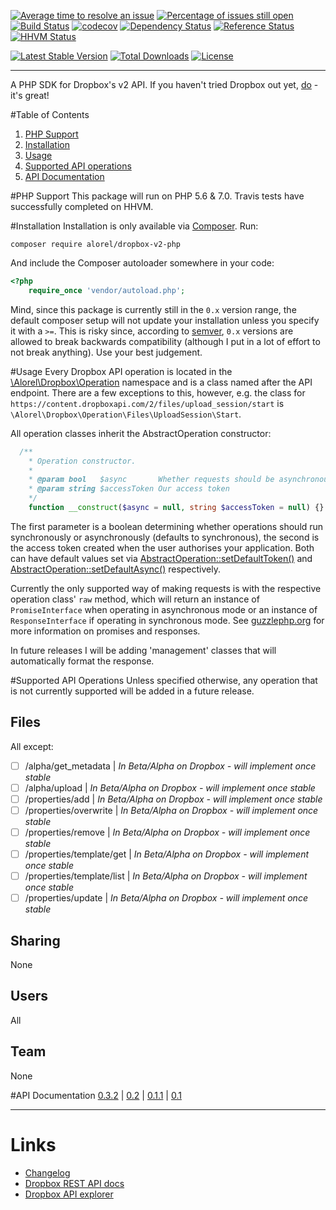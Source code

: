 [![Average time to resolve an issue](http://isitmaintained.com/badge/resolution/alorel/dropbox-v2-php.svg)](http://isitmaintained.com/project/alorel/dropbox-v2-php "Average time to resolve an issue")
[![Percentage of issues still open](http://isitmaintained.com/badge/open/alorel/dropbox-v2-php.svg)](http://isitmaintained.com/project/alorel/dropbox-v2-php "Percentage of issues still open")
[![Build Status](https://travis-ci.org/Alorel/dropbox-v2-php.svg?branch=master)](https://travis-ci.org/Alorel/dropbox-v2-php)
[![codecov](https://codecov.io/gh/Alorel/dropbox-v2-php/branch/master/graph/badge.svg)](https://codecov.io/gh/Alorel/dropbox-v2-php)
[![Dependency Status](https://www.versioneye.com/user/projects/5756bd6b7757a0004a1de150/badge.svg)](https://www.versioneye.com/user/projects/5756bd6b7757a0004a1de150)
[![Reference Status](https://www.versioneye.com/php/alorel:dropbox-v2-php/reference_badge.svg)](https://www.versioneye.com/php/alorel:dropbox-v2-php/references)
[![HHVM Status](http://hhvm.h4cc.de/badge/alorel/dropbox-v2-php.svg)](http://hhvm.h4cc.de/package/alorel/dropbox-v2-php)

[![Latest Stable Version](https://poser.pugx.org/alorel/dropbox-v2-php/v/stable)](https://packagist.org/packages/alorel/dropbox-v2-php)
[![Total Downloads](https://poser.pugx.org/alorel/dropbox-v2-php/downloads)](https://packagist.org/packages/alorel/dropbox-v2-php)
[![License](https://poser.pugx.org/alorel/dropbox-v2-php/license)](https://packagist.org/packages/alorel/dropbox-v2-php)

----------

A PHP SDK for Dropbox's v2 API. If you haven't tried Dropbox out yet, [do](https://db.tt/u56WHf8q "referral link") - it's great!

#Table of Contents

 1. [PHP Support](#php-support)
 2. [Installation](#installation)
 3. [Usage](#usage)
 4. [Supported API operations](#supported-api-operations)
 5. [API Documentation](#api-documentation)

#PHP Support
This package will run on PHP 5.6 & 7.0. Travis tests have successfully completed on HHVM.

#Installation
Installation is only available via [Composer](https://getcomposer.org/). Run:

    composer require alorel/dropbox-v2-php
And include the Composer autoloader somewhere in your code:
```php
<?php
    require_once 'vendor/autoload.php';
```
Mind, since this package is currently still in the `0.x` version range, the default composer setup
will not update your installation unless you specify it with a `>=`. This is risky since, according to [semver](http://semver.org/),
`0.x` versions are allowed to break backwards compatibility (although I put in a lot of effort to not break anything). Use your best
judgement.

#Usage
Every Dropbox API operation is located in the [\Alorel\Dropbox\Operation](https://cdn.rawgit.com/Alorel/dropbox-v2-php/0.3.2/docs/master/Alorel/Dropbox/Operation.html) namespace and is a class named after the API endpoint. There are a few exceptions to this, however, e.g. the class for `https://content.dropboxapi.com/2/files/upload_session/start` is `\Alorel\Dropbox\Operation\Files\UploadSession\Start`. 

All operation classes inherit the AbstractOperation constructor:
```php
  /**
    * Operation constructor.
    *
    * @param bool   $async       Whether requests should be asynchronous
    * @param string $accessToken Our access token
    */
    function __construct($async = null, string $accessToken = null) {}
```
The first parameter is a boolean determining whether operations should run synchronously or asynchronously (defaults to synchronous), the second is the access token created when the user authorises your application. Both can have default values set via [AbstractOperation::setDefaultToken()](https://cdn.rawgit.com/Alorel/dropbox-v2-php/0.3.2/docs/master/Alorel/Dropbox/Operation/AbstractOperation.html#method_setDefaultToken) and [AbstractOperation::setDefaultAsync()](https://cdn.rawgit.com/Alorel/dropbox-v2-php/0.3.2/docs/master/Alorel/Dropbox/Operation/AbstractOperation.html#method_setDefaultAsync) respectively.

Currently the only supported way of making requests is with the respective operation class' `raw` method, which will return an instance of `PromiseInterface` when operating in asynchronous mode or an instance of `ResponseInterface` if operating in synchronous mode. See [guzzlephp.org](http://guzzlephp.org/) for more information on promises and responses.

In future releases I will be adding 'management' classes that will automatically format the response.

#Supported API Operations
Unless specified otherwise, any operation that is not currently supported will be added in a future release.

## Files
All except:

- [ ] /alpha/get_metadata | *In Beta/Alpha on Dropbox - will implement once stable*
- [ ] /alpha/upload | *In Beta/Alpha on Dropbox - will implement once stable*
- [ ] /properties/add | *In Beta/Alpha on Dropbox - will implement once stable*
- [ ] /properties/overwrite | *In Beta/Alpha on Dropbox - will implement once stable*
- [ ] /properties/remove | *In Beta/Alpha on Dropbox - will implement once stable*
- [ ] /properties/template/get | *In Beta/Alpha on Dropbox - will implement once stable*
- [ ] /properties/template/list | *In Beta/Alpha on Dropbox - will implement once stable*
- [ ] /properties/update | *In Beta/Alpha on Dropbox - will implement once stable*

## Sharing
None

## Users
All

## Team
None

#API Documentation
[0.3.2](https://cdn.rawgit.com/Alorel/dropbox-v2-php/0.3.2/docs/master/index.html) |
[0.2](https://cdn.rawgit.com/Alorel/dropbox-v2-php/0.2/docs/master/index.html) |
[0.1.1](https://cdn.rawgit.com/Alorel/dropbox-v2-php/0.1.1/docs/master/index.html) |
[0.1](https://cdn.rawgit.com/Alorel/dropbox-v2-php/0.1/docs/master/index.html)

----------

# Links
 - [Changelog](https://github.com/Alorel/dropbox-v2-php/releases)
 - [Dropbox REST API docs](https://www.dropbox.com/developers/documentation/http/documentation)
 - [Dropbox API explorer](https://dropbox.github.io/dropbox-api-v2-explorer)
